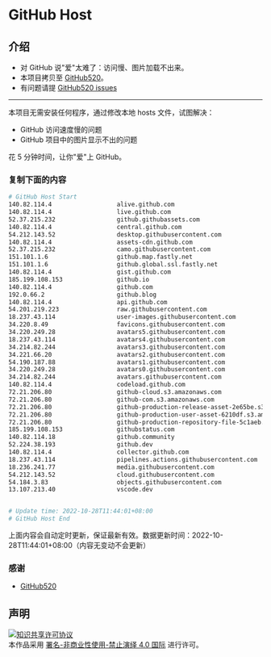 # GitHub Host
## 介绍
- 对 GitHub 说"爱"太难了：访问慢、图片加载不出来。
- 本项目拷贝至 [GitHub520](https://github.com/521xueweihan/GitHub520)。
- 有问题请提 [GitHub520 issues](https://github.com/521xueweihan/GitHub520/issues/new)

---

本项目无需安装任何程序，通过修改本地 hosts 文件，试图解决：
- GitHub 访问速度慢的问题
- GitHub 项目中的图片显示不出的问题

花 5 分钟时间，让你"爱"上 GitHub。

### 复制下面的内容
```bash
# GitHub Host Start
140.82.114.4                  alive.github.com
140.82.114.4                  live.github.com
52.37.215.232                 github.githubassets.com
140.82.114.4                  central.github.com
54.212.143.52                 desktop.githubusercontent.com
140.82.114.4                  assets-cdn.github.com
52.37.215.232                 camo.githubusercontent.com
151.101.1.6                   github.map.fastly.net
151.101.1.6                   github.global.ssl.fastly.net
140.82.114.4                  gist.github.com
185.199.108.153               github.io
140.82.114.4                  github.com
192.0.66.2                    github.blog
140.82.114.4                  api.github.com
54.201.219.223                raw.githubusercontent.com
18.237.43.114                 user-images.githubusercontent.com
34.220.8.49                   favicons.githubusercontent.com
34.220.249.28                 avatars5.githubusercontent.com
18.237.43.114                 avatars4.githubusercontent.com
34.214.82.244                 avatars3.githubusercontent.com
34.221.66.20                  avatars2.githubusercontent.com
54.190.187.88                 avatars1.githubusercontent.com
34.220.249.28                 avatars0.githubusercontent.com
34.214.82.244                 avatars.githubusercontent.com
140.82.114.4                  codeload.github.com
72.21.206.80                  github-cloud.s3.amazonaws.com
72.21.206.80                  github-com.s3.amazonaws.com
72.21.206.80                  github-production-release-asset-2e65be.s3.amazonaws.com
72.21.206.80                  github-production-user-asset-6210df.s3.amazonaws.com
72.21.206.80                  github-production-repository-file-5c1aeb.s3.amazonaws.com
185.199.108.153               githubstatus.com
140.82.114.18                 github.community
52.224.38.193                 github.dev
140.82.114.4                  collector.github.com
18.237.43.114                 pipelines.actions.githubusercontent.com
18.236.241.77                 media.githubusercontent.com
54.212.143.52                 cloud.githubusercontent.com
54.184.3.83                   objects.githubusercontent.com
13.107.213.40                 vscode.dev


# Update time: 2022-10-28T11:44:01+08:00
# GitHub Host End

```
上面内容会自动定时更新，保证最新有效。数据更新时间：2022-10-28T11:44:01+08:00（内容无变动不会更新）

### 感谢

- [GitHub520](https://github.com/521xueweihan/GitHub520)

## 声明
<a rel="license" href="https://creativecommons.org/licenses/by-nc-nd/4.0/deed.zh"><img alt="知识共享许可协议" style="border-width: 0" src="https://licensebuttons.net/l/by-nc-nd/4.0/88x31.png"></a><br>本作品采用 <a rel="license" href="https://creativecommons.org/licenses/by-nc-nd/4.0/deed.zh">署名-非商业性使用-禁止演绎 4.0 国际</a> 进行许可。